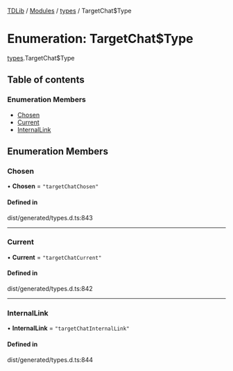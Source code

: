 [TDLib](../README.md) / [Modules](../modules.md) / [types](../modules/types.md) / TargetChat$Type

# Enumeration: TargetChat$Type

[types](../modules/types.md).TargetChat$Type

## Table of contents

### Enumeration Members

- [Chosen](types.TargetChat_Type.md#chosen)
- [Current](types.TargetChat_Type.md#current)
- [InternalLink](types.TargetChat_Type.md#internallink)

## Enumeration Members

### Chosen

• **Chosen** = ``"targetChatChosen"``

#### Defined in

dist/generated/types.d.ts:843

___

### Current

• **Current** = ``"targetChatCurrent"``

#### Defined in

dist/generated/types.d.ts:842

___

### InternalLink

• **InternalLink** = ``"targetChatInternalLink"``

#### Defined in

dist/generated/types.d.ts:844
